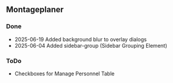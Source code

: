 ## Montageplaner

### Done
- 2025-06-19 Added background blur to overlay dialogs
- 2025-06-04 Added sidebar-group (Sidebar Grouping Element)

### ToDo
- Checkboxes for Manage Personnel Table
